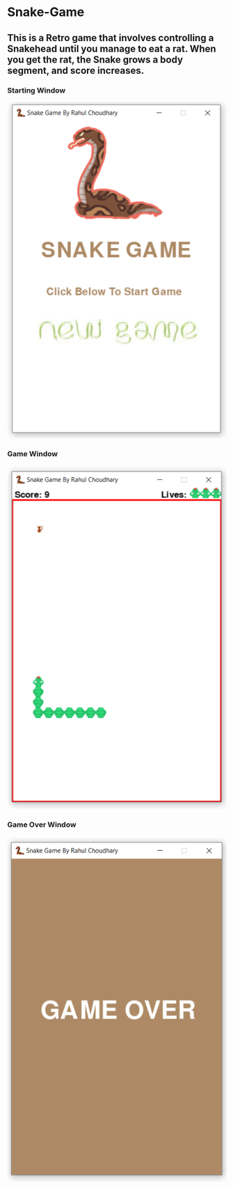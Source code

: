 # Snake-Game
## This is a Retro game that involves controlling a Snakehead until you manage to eat a rat. When you get the rat, the Snake grows a body segment, and score increases.
### Starting Window
![Screenshot](ss/1.png)
### Game Window
![Screenshot](ss/2.png)
### Game Over Window
![Screenshot](ss/3.png)
